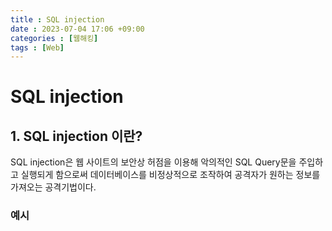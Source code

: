 ```yaml
---
title : SQL injection
date : 2023-07-04 17:06 +09:00
categories : [웹해킹]
tags : [Web]
---
```

# SQL injection 
## **1. SQL injection 이란?**
SQL injection은 웹 사이트의 보안상 허점을 이용해 악의적인 SQL Query문을 주입하고 실행되게 함으로써 데이터베이스를 비정상적으로  조작하여 공격자가 원하는 정보를 가져오는 공격기법이다.

### **예시**
<script src="https://gist.github.com/Dxhyeon/a65fe3e8b511c7a737aef8f8ad97c311.js"></script>
